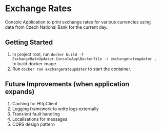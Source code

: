 # Exchange Rates

Console Application to print exchange rates for various currencies using data from Czech National Bank for the current day.

## Getting Started

1. In project root, run `docker build -f ExchangeRateUpdater.ConsoleApp\Dockerfile -t exchangerateupdater .` to build docker image.
2. Run `docker run exchangerateupdater` to start the container.

## Future Improvements (when application expands)

1. Caching for HttpClient
2. Logging framework to write logs externally
3. Transient fault handling
4. Localisations for messages
5. CQRS design pattern